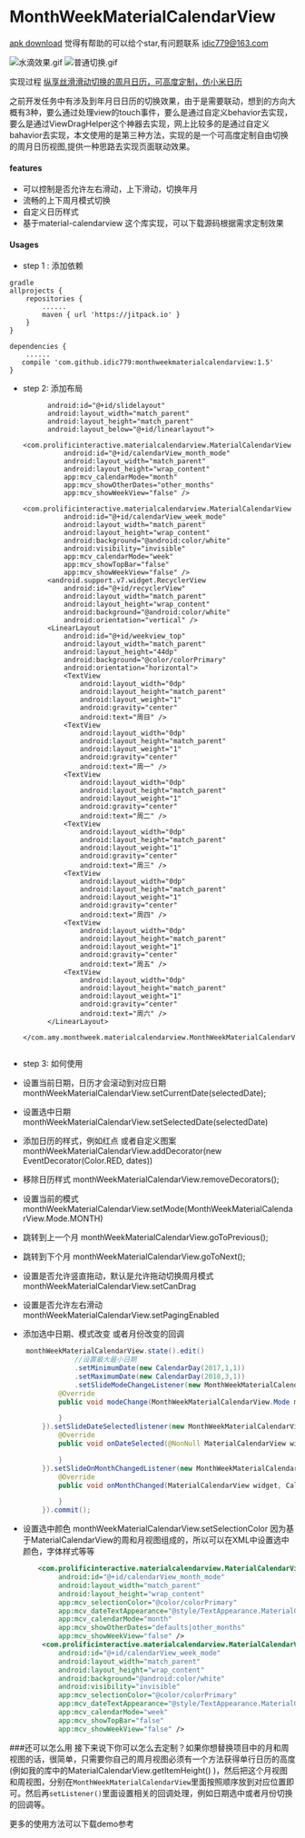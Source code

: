 # MonthWeekMaterialCalendarView
[apk download](https://github.com/idic779/MonthWeekMaterialCalendarView/blob/master/monthweekview.apk)
觉得有帮助的可以给个star,有问题联系 idic779@163.com



![水滴效果.gif](http://upload-images.jianshu.io/upload_images/2672721-6efd3e0c7670f44d.gif?imageMogr2/auto-orient/strip%7CimageView2/2/w/600)
![普通切换.gif](http://upload-images.jianshu.io/upload_images/2672721-9554d6936f1390a4.gif?imageMogr2/auto-orient/strip%7CimageView2/2/w/600)



实现过程
[纵享丝滑滑动切换的周月日历，可高度定制，仿小米日历](https://juejin.im/post/5a631efd6fb9a01ca8720f80)


  之前开发任务中有涉及到年月日日历的切换效果，由于是需要联动，想到的方向大概有3种，要么通过处理view的touch事件，要么是通过自定义behavior去实现，要么是通过ViewDragHelper这个神器去实现，网上比较多的是通过自定义bahavior去实现，本文使用的是第三种方法，实现的是一个可高度定制自由切换的周月日历视图,提供一种思路去实现页面联动效果。
#### features
* 可以控制是否允许左右滑动，上下滑动，切换年月
* 流畅的上下周月模式切换
* 自定义日历样式
* 基于material-calendarview 这个库实现，可以下载源码根据需求定制效果

#### Usages
* step 1 : 添加依赖
```
gradle
allprojects {
    repositories {
        ......
        maven { url 'https://jitpack.io' }
    }
}

dependencies {
    ......
   compile 'com.github.idic779:monthweekmaterialcalendarview:1.5'
}
```

* step 2: 添加布局

  ``` <com.amy.monthweek.materialcalendarview.MonthWeekMaterialCalendarView
        android:id="@+id/slidelayout"
        android:layout_width="match_parent"
        android:layout_height="match_parent"
        android:layout_below="@+id/linearlayout">
        <com.prolificinteractive.materialcalendarview.MaterialCalendarView
            android:id="@+id/calendarView_month_mode"
            android:layout_width="match_parent"
            android:layout_height="wrap_content"
            app:mcv_calendarMode="month"
            app:mcv_showOtherDates="other_months"
            app:mcv_showWeekView="false" />
        <com.prolificinteractive.materialcalendarview.MaterialCalendarView
            android:id="@+id/calendarView_week_mode"
            android:layout_width="match_parent"
            android:layout_height="wrap_content"
            android:background="@android:color/white"
            android:visibility="invisible"
            app:mcv_calendarMode="week"
            app:mcv_showTopBar="false"
            app:mcv_showWeekView="false" />
        <android.support.v7.widget.RecyclerView
            android:id="@+id/recyclerView"
            android:layout_width="match_parent"
            android:layout_height="wrap_content"
            android:background="@android:color/white"
            android:orientation="vertical" />
        <LinearLayout
            android:id="@+id/weekview_top"
            android:layout_width="match_parent"
            android:layout_height="44dp"
            android:background="@color/colorPrimary"
            android:orientation="horizontal">
            <TextView
                android:layout_width="0dp"
                android:layout_height="match_parent"
                android:layout_weight="1"
                android:gravity="center"
                android:text="周日" />
            <TextView
                android:layout_width="0dp"
                android:layout_height="match_parent"
                android:layout_weight="1"
                android:gravity="center"
                android:text="周一" />
            <TextView
                android:layout_width="0dp"
                android:layout_height="match_parent"
                android:layout_weight="1"
                android:gravity="center"
                android:text="周二" />
            <TextView
                android:layout_width="0dp"
                android:layout_height="match_parent"
                android:layout_weight="1"
                android:gravity="center"
                android:text="周三" />
            <TextView
                android:layout_width="0dp"
                android:layout_height="match_parent"
                android:layout_weight="1"
                android:gravity="center"
                android:text="周四" />
            <TextView
                android:layout_width="0dp"
                android:layout_height="match_parent"
                android:layout_weight="1"
                android:gravity="center"
                android:text="周五" />
            <TextView
                android:layout_width="0dp"
                android:layout_height="match_parent"
                android:layout_weight="1"
                android:gravity="center"
                android:text="周六" />
        </LinearLayout>
    </com.amy.monthweek.materialcalendarview.MonthWeekMaterialCalendarView>


* step 3: 如何使用

* 设置当前日期，日历才会滚动到对应日期
monthWeekMaterialCalendarView.setCurrentDate(selectedDate);
* 设置选中日期
monthWeekMaterialCalendarView.setSelectedDate(selectedDate)
* 添加日历的样式，例如红点 或者自定义图案
monthWeekMaterialCalendarView.addDecorator(new EventDecorator(Color.RED, dates))
* 移除日历样式
monthWeekMaterialCalendarView.removeDecorators();
* 设置当前的模式
monthWeekMaterialCalendarView.setMode(MonthWeekMaterialCalendarView.Mode.MONTH)
* 跳转到上一个月
monthWeekMaterialCalendarView.goToPrevious();
* 跳转到下个月
monthWeekMaterialCalendarView.goToNext();
* 设置是否允许竖直拖动，默认是允许拖动切换周月模式
monthWeekMaterialCalendarView.setCanDrag
* 设置是否允许左右滑动
 monthWeekMaterialCalendarView.setPagingEnabled
* 添加选中日期、模式改变 或者月份改变的回调

```java
    monthWeekMaterialCalendarView.state().edit()
                //设置最大最小日期
                .setMinimumDate(new CalendarDay(2017,1,1))
                .setMaximumDate(new CalendarDay(2018,3,1))
                .setSlideModeChangeListener(new MonthWeekMaterialCalendarView.SlideModeChangeListener() {
            @Override
            public void modeChange(MonthWeekMaterialCalendarView.Mode mode) {

            }
        }).setSlideDateSelectedlistener(new MonthWeekMaterialCalendarView.SlideDateSelectedlistener() {
            @Override
            public void onDateSelected(@NonNull MaterialCalendarView widget, @NonNull CalendarDay date, boolean selected) {

            }
        }).setSlideOnMonthChangedListener(new MonthWeekMaterialCalendarView.SlideOnMonthChangedListener() {
            @Override
            public void onMonthChanged(MaterialCalendarView widget, CalendarDay date) {

            }
        }).commit();
```
* 设置选中颜色
monthWeekMaterialCalendarView.setSelectionColor
因为基于MaterialCalendarView的周和月视图组成的，所以可以在XML中设置选中颜色，字体样式等等
```xml
       <com.prolificinteractive.materialcalendarview.MaterialCalendarView
            android:id="@+id/calendarView_month_mode"
            android:layout_width="match_parent"
            android:layout_height="wrap_content"
            app:mcv_selectionColor="@color/colorPrimary"
            app:mcv_dateTextAppearance="@style/TextAppearance.MaterialCalendarWidget.Date"
            app:mcv_calendarMode="month"
            app:mcv_showOtherDates="defaults|other_months"
            app:mcv_showWeekView="false" />
        <com.prolificinteractive.materialcalendarview.MaterialCalendarView
            android:id="@+id/calendarView_week_mode"
            android:layout_width="match_parent"
            android:layout_height="wrap_content"
            android:background="@android:color/white"
            android:visibility="invisible"
            app:mcv_selectionColor="@color/colorPrimary"
            app:mcv_dateTextAppearance="@style/TextAppearance.MaterialCalendarWidget.Date"
            app:mcv_calendarMode="week"
            app:mcv_showTopBar="false"
            app:mcv_showWeekView="false" />
```
###还可以怎么用
接下来说下你可以怎么去定制？如果你想替换项目中的月和周视图的话，很简单，只需要你自己的周月视图必须有一个方法获得单行日历的高度(例如我的库中的MaterialCalendarView.getItemHeight() )，然后把这个月视图和周视图，分别在`MonthWeekMaterialCalendarView`里面按照顺序放到对应位置即可。然后再`setListener()`里面设置相关的回调处理，例如日期选中或者月份切换的回调等。

更多的使用方法可以下载demo参考

